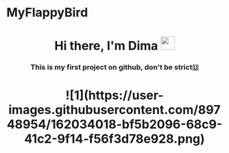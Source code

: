 # MyFlappyBird
<h1 align="center">Hi there, I'm Dima</a> 
<img src="https://github.com/blackcater/blackcater/raw/main/images/Hi.gif" height="32"/></h1>
<h3 align="center">This is my first project on github, don't be strict🇺</h3>

<h1 align="center">![1](https://user-images.githubusercontent.com/89748954/162034018-bf5b2096-68c9-41c2-9f14-f56f3d78e928.png)

